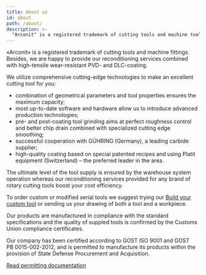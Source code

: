 ```yaml
---
title: About us
id: about
path: /about/
description: >-
  "Arconit" is a registered trademark of cutting tools and machine tooling. Our organization has been certified according to GOST ISO 9001 and GOST RV 0015-002-2012 and has the right to manufacture products within the framework of the state defense order.
---
```


<div class="flex-row">
<section class="col-lg-16">
«Arconit» is a registered trademark of cutting tools and machine fittings. Besides, we are happy to provide our reconditioning services combined with high-tensile wear-resistant PVD- and DLC-coating.

We utilize comprehensive cutting-edge technologies to make an excellent cutting tool for you:

*	combination of geometrical parameters and tool properties ensures the maximum capacity;
*	most up-to-date software and hardware allow us to introduce advanced production technologies;
*	pre- and post-coating tool grinding aims at perfect roughness control and better chip drain combined with specialized cutting edge smoothing;
*	successful cooperation with GÜHRING (Germany), a leading carbide supplier;
*	high-quality coating based on special patented recipes and using Platit equipment (Switzerland) – the preferred leader in the area.

The ultimate level of the tool supply is ensured by the warehouse system operation whereas our reconditioning services provided for any brand of rotary cutting tools boost your cost efficiency. 

To order custom or modified serial tools we suggest trying our [Build your custom tool](/catalog/custom/) or sending us your drawing of both a tool and a workpiece.
</section>

<section class="col-lg-8">
Our products are manufactured in compliance with the standard specifications and the quality of suppled tools is confirmed by the Customs Union compliance certificates.  

Our company has been certified according to GOST ISO 9001 and GOST РВ 0015-002-2012, and is permitted to manufacture its products within the provision of State Defense Procurement and Acquisition.

[Read permitting documentation](/disclosure/)
</section>
</div>
